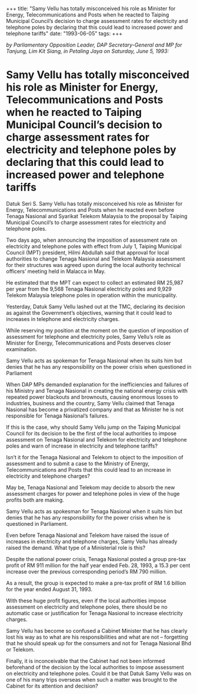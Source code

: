 +++ 
title: "Samy Vellu has totally misconceived his role as Minister for Energy, Telecommunications and Posts when he reacted to Taiping Municipal Council’s decision to charge assessment rates for electricity and telephone poles by declaring that this could lead to increased power and telephone tariffs"
date: "1993-06-05"
tags:
+++

_by Parliamentary Opposition Leader, DAP Secretary-General and MP for Tanjung, Lim Kit Siang, in Petaling Jaya on Saturday, June 5, 1993:_

# Samy Vellu has totally misconceived his role as Minister for Energy, Telecommunications and Posts when he reacted to Taiping Municipal Council’s decision to charge assessment rates for electricity and telephone poles by declaring that this could lead to increased power and telephone tariffs

Datuk Seri S. Samy Vellu has totally misconceived his role as Minister for Energy, Telecommunications and Posts when he reacted even before Tenaga Nasional and Syarikat Telekom Malaysia to the proposal by Taiping Municipal Council’s to charge assessment rates for electricity and telephone poles.</u>

Two days ago, when announcing the imposition of assessment rate on electricity and telephone poles with effect from July 1, Taiping Municipal Council (MPT) president, Hilmi Abdullah said that approval for local authorities to change Tenaga Nasional and Telekom Malaysia assessment for their structures was agreed upon during the local authority technical officers’ meeting held in Malacca in May.

He estimated that the MPT can expect to collect an estimated RM 25,987 per year from the 9,568 Tenaga Nasional electricity poles and 9,929 Telekom Malaysia telephone poles in operation within the municipality.

Yesterday, Datuk Samy Vellu lashed out at the TMC, declaring its decision as against the Government’s objectives, warning that it could lead to increases in telephone and electricity charges.

While reserving my position at the moment on the question of imposition of assessment for telephone and electricity poles, Samy Vellu’s role as Minister for Energy, Telecommunications and Posts deserves closer examination.

Samy Vellu acts as spokeman for Tenaga Nasional when its suits him but denies that he has any responsibility on the power crisis when questioned in Parliament								   

When DAP MPs demanded explanation for the inefficiencies and failures of his Ministry and Tenaga Nasional in creating the national energy crisis with repeated power blackouts and brownouts, causing enormous losses to industries, business and the country, Samy Vellu claimed that Tenaga Nasional has become a privatized company and that as Minister he is not responsible for Tenaga Nasional’s failures.

If this is the case, why should Samy Vellu jump on the Taiping Municipal Council for its decision to be the first of the local authorities to impose assessment on Tenaga Nasional and Telekom for electricity and telephone poles and warn of increase in electricity and telephone tariffs?

Isn’t it for the Tenaga Nasional and Telekom to object to the imposition of assessment and to submit a case to the Ministry of Energy, Telecommunications and Posts that this could lead to an increase in electricity and telephone charges?

May be, Tenaga Nasional and Telekom may decide to absorb the new assessment charges for power and telephone poles in view of the huge profits both are making.

Samy Vellu acts as spokesman for Tenaga Nasional when it suits him but denies that he has any responsibility for the power crisis when he is questioned in Parliament.

Even before Tenaga Nasional and Telekom have raised the issue of increases in electricity and telephone charges, Samy Vellu has already raised the demand. What type of a Ministerial role is this?

Despite the national power crisis, Tenaga Nasional posted a group pre-tax profit of RM 911 million for the half year ended Feb. 28, 1993, a 15.3 per cent increase over the previous corresponding period’s RM 790 million.

As a result, the group is expected to make a pre-tax profit of RM 1.6 billion for the year ended August 31, 1993.

With these huge profit figures, even if the local authorities impose assessment on electricity and telephone poles, there should be no automatic case or justification for Tenaga Nasional to increase electricity charges.

Samy Vellu has become so confused a Cabinet Minister that he has clearly lost his way as to what are his responsibilities and what are not – forgetting that he should speak up for the consumers and not for Tenaga Nasional Bhd or Telekom.

Finally, it is inconceivable that the Cabinet had not been informed beforehand of the decision by the local authorities to impose assessment on electricity and telephone poles. Could it be that Datuk Samy Vellu was on one of his many trips overseas when such a matter was brought to the Cabinet for its attention and decision?
 
